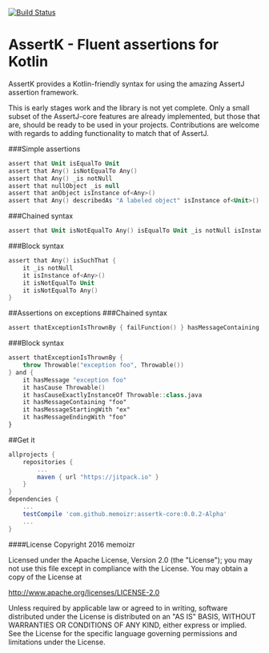 [![Build Status](https://travis-ci.org/memoizr/assertk-core.svg?branch=master)](https://travis-ci.org/memoizr/assertk-core)
# AssertK - Fluent assertions for Kotlin
AssertK provides a Kotlin-friendly syntax for using the amazing AssertJ assertion framework.

This is early stages work and the library is not yet complete. Only a small subset of the AssertJ-core features are already implemented, but those that are, should be ready to be used in your projects. Contributions are welcome with regards to adding functionality to match that of AssertJ.

###Simple assertions
```kotlin
assert that Unit isEqualTo Unit
assert that Any() isNotEqualTo Any()
assert that Any() _is notNull
assert that nullObject _is null
assert that anObject isInstance of<Any>()
assert that Any() describedAs "A labeled object" isInstance of<Unit>()
```

###Chained syntax
```kotlin
assert that Unit isNotEqualTo Any() isEqualTo Unit _is notNull isInstance of<Any>()
```

###Block syntax
```kotlin
assert that Any() isSuchThat {
    it _is notNull
    it isInstance of<Any>()
    it isNotEqualTo Unit
    it isNotEqualTo Any()
}
```

##Assertions on exceptions
###Chained syntax
```kotlin
assert thatExceptionIsThrownBy { failFunction() } hasMessageContaining "foo" hasCause Throwable()
```

###Block syntax
```kotlin
assert thatExceptionIsThrownBy {
    throw Throwable("exception foo", Throwable())
} and {
    it hasMessage "exception foo"
    it hasCause Throwable()
    it hasCauseExactlyInstanceOf Throwable::class.java
    it hasMessageContaining "foo"
    it hasMessageStartingWith "ex"
    it hasMessageEndingWith "foo"
}
```

##Get it
```groovy
allprojects {
    repositories {
        ...
        maven { url "https://jitpack.io" }
    }
}
dependencies {
    ...
    testCompile 'com.github.memoizr:assertk-core:0.0.2-Alpha'
    ...
}
```
####License
Copyright 2016 memoizr

Licensed under the Apache License, Version 2.0 (the "License");
you may not use this file except in compliance with the License.
You may obtain a copy of the License at

   http://www.apache.org/licenses/LICENSE-2.0

Unless required by applicable law or agreed to in writing, software
distributed under the License is distributed on an "AS IS" BASIS,
WITHOUT WARRANTIES OR CONDITIONS OF ANY KIND, either express or implied.
See the License for the specific language governing permissions and
limitations under the License.
